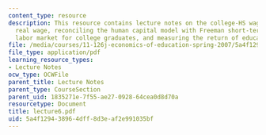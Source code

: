 ```yaml
---
content_type: resource
description: This resource contains lecture notes on the college-HS wage gap and the
  real wage, reconciling the human capital model with Freeman short-term view of the
  labor market for college graduates, and measuring the return of education.
file: /media/courses/11-126j-economics-of-education-spring-2007/5a4f129438964dff8d3eaf2e991035bf_lecture6.pdf
file_type: application/pdf
learning_resource_types:
- Lecture Notes
ocw_type: OCWFile
parent_title: Lecture Notes
parent_type: CourseSection
parent_uid: 1835271e-7f55-ae27-0928-64cea0d8d70a
resourcetype: Document
title: lecture6.pdf
uid: 5a4f1294-3896-4dff-8d3e-af2e991035bf
---
```

